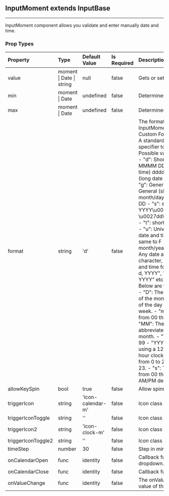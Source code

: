 ## InputMoment  extends InputBase
---
InputMoment component allows you validate and enter manually date and time.

### Prop Types
Property | Type | Default Value | Is Required | Description
:--- | :--- | :--- | :--- | :---
value|moment &#124; Date &#124; string|null|false|Gets or sets the date value for a date input.
min|moment &#124; Date|undefined|false|Determines the minimal date that can be entered.
max|moment &#124; Date|undefined|false|Determines the maximum date that can be entered.
format|string|'d'|false|The format pattern to display the date value.<br>InputMoment supports two types of formats: Standard Format and Custom Format.<br>A standard date and time format string uses a single format specifier to  define the text representation of a date and time value.<br> Possible values for Standard Format are:<br> - "d": ShortDatePattern  M/D/YYYY  - "D": LongDatePattern  dddd, MMMM DD, YYYY  - "f": Full date and time (long date and short time)  dddd, MMMM DD, YYYY h:mm A  - "F": Full date and time (long date and long time) dddd, MMMM DD, YYYY h:mm:ss A  - "g": General (short date and short time) M/d/YYYY h:mm A  - "G": General (short date and long time) M/d/YYYY h:mm:ss A  - "m": month/day pattern MMMM DD  - "M": month/day pattern MMMM DD  - "s": sortable format that does not vary by culture  -      YYYY\u0027-\u0027MM\u0027-\u0027dd\u0027T\u0027HH\u0027:\u0027mm\u0027:\u0027ss  - "t": short time pattern h:mm A  - "T": long time pattern h:mm:ss A  - "u": Universal Sortable DateTime Pattern, same to s  - "U": Full date and time (long date and long time) using universal time  -    same to F  - "y": month/year pattern YYYY MMMM  - "Y": month/year pattern YYYY MMMM<br> Any date and time format string that contains more than one character, including white space,  is interpreted as a custom date and time format string. For example:  "mmm-DD-YYYY", "mmmm d, YYYY", "mm/DD/YYYY", "d-mmm-YYYY", "ddd, mmmm DD, YYYY" etc.<br> Below are the custom date and time format specifiers:<br> - "D": The day of the month, from 1 through 31.  - "DD": The day of the month, from 01 through 31.  - "ddd": The abbreviated name of the day of the week.  - "dddd": The full name of the day of the week.  - "m": The minute, from 0 through 59.  - "mm": The minute, from 00 through 59.  - "M": The month, from 1 through 12.  - "MM": The month, from 01 through 12.  - "MMM": The abbreviated name of the month.  - "MMMM": The full name of the month.  - "Y": The year, from 0 to 99.  - "YY": The year, from 00 to 99  - "YYYY": The year as a four-digit number  - "h": The hour, using a 12-hour clock from 1 to 12.  - "hh": The hour, using a 12-hour clock from 01 to 12.  - "H": The hour, using a 24-hour clock from 0 to 23.  - "HH": The hour, using a 24-hour clock from 00 to 23.  - "s": The second, from 0 through 59.  - "ss": The second, from 00 through 59.  - "a": The am/pm designator.  - "A": The AM/PM designator.
allowKeySpin|bool|true|false|Allow spinning value by up/down key.
triggerIcon|string|'icon-calendar-m'|false|Icon class name for the 1st trigger button.
triggerIconToggle|string|''|false|Icon class name for the 1st trigger button in toggle state.
triggerIcon2|string|'icon-clock-m'|false|Icon class name for the 2nd trigger button.
triggerIconToggle2|string|''|false|Icon class name for the 2nd trigger button in toggle state.
timeStep|number|30|false|Step in minutes when generating the time picker list.
onCalendarOpen|func|identity|false|Callback function that will be called when the calendar is dropdown.
onCalendarClose|func|identity|false|Callback function that will be called when the calendar is closed.
onValueChange|func|identity|false|The onValueChange event handler.A function called when the value of the input is changed.
